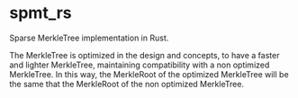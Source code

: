 # spmt_rs
Sparse MerkleTree implementation in Rust.

The MerkleTree is optimized in the design and concepts, to have a faster and lighter MerkleTree, maintaining compatibility with a non optimized MerkleTree. In this way, the MerkleRoot of the optimized MerkleTree will be the same that the MerkleRoot of the non optimized MerkleTree.
